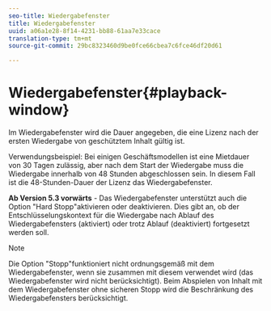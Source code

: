 ```yaml
---
seo-title: Wiedergabefenster
title: Wiedergabefenster
uuid: a06a1e28-8f14-4231-bb88-61aa7e33cace
translation-type: tm+mt
source-git-commit: 29bc8323460d9be0fce66cbea7c6fce46df20d61

---
```



# Wiedergabefenster{#playback-window}

Im Wiedergabefenster wird die Dauer angegeben, die eine Lizenz nach der ersten Wiedergabe von geschütztem Inhalt gültig ist.

Verwendungsbeispiel: Bei einigen Geschäftsmodellen ist eine Mietdauer von 30 Tagen zulässig, aber nach dem Start der Wiedergabe muss die Wiedergabe innerhalb von 48 Stunden abgeschlossen sein. In diesem Fall ist die 48-Stunden-Dauer der Lizenz das Wiedergabefenster.

**Ab Version 5.3 vorwärts** - Das Wiedergabefenster unterstützt auch die Option &quot;Hard Stopp&quot;aktivieren oder deaktivieren. Dies gibt an, ob der Entschlüsselungskontext für die Wiedergabe nach Ablauf des Wiedergabefensters (aktiviert) oder trotz Ablauf (deaktiviert) fortgesetzt werden soll.

>[!NOTE]
>
>Die Option &quot;Stopp&quot;funktioniert nicht ordnungsgemäß mit dem Wiedergabefenster, wenn sie zusammen mit diesem verwendet wird (das Wiedergabefenster wird nicht berücksichtigt). Beim Abspielen von Inhalt mit dem Wiedergabefenster ohne sicheren Stopp wird die Beschränkung des Wiedergabefensters berücksichtigt.


